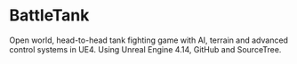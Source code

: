 # BattleTank
Open world, head-to-head tank fighting game with AI, terrain and advanced control systems in UE4.
Using Unreal Engine 4.14, GitHub and SourceTree. 
